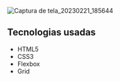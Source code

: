 ![Captura de tela_20230221_185644](https://user-images.githubusercontent.com/43050548/220467949-310dce95-db36-45ed-b6f9-5afcf2fafc2d.png)

## Tecnologias usadas

- HTML5
- CSS3
- Flexbox
- Grid
